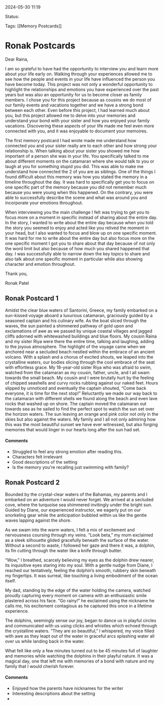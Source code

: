 2024-05-30 11:19

Status: 

Tags: [[Memory Postcards]] 

# Ronak Postcards 

Dear Raina,

I am so grateful to have had the opportunity to interview you and learn more about your life early on. Walking through your experiences allowed me to see how the people and events in your life have influenced the person you have become today. This project was not only a wonderful opportunity to highlight the relationships and emotions you have experienced over the past years but was also an opportunity for us to become closer as family members. I chose you for this project because as cousins we do most of our family events and vacations together and we have a strong bond between each other. Even before this project, I had learned much about you, but this project allowed me to delve into your memories and understand your bond with your sister and how you enjoyed your family vacations. Discovering these aspects of your life made me feel even more connected with you, and it was enjoyable to document your memoires.

The first memory postcard I had wrote made me understand how connected you and your sister really are to each other and how strong your relationship is. When talking about your sister you showed me how important of a person she was in your life. You specifically talked to me about different moments on the catamaran where she would talk to you or laugh at you for something stupid you did. This was able to make me understand how connected the 2 of you are as siblings. One of the things I found difficult about this memory was how you stated the memory in a timeline throughout the day. It was hard to specifically get you to focus on one specific part of the memory because you did not remember much because you were young when this happened. On the contrary, you were able to successfully describe the scene and what was around you and incorporate your emotions throughout.

When interviewing you the main challenge I felt was trying to get you to focus more on a moment in specific instead of sharing about the entire day. In the story, I wanted to write about the entire day because when you told the story you seemed to enjoy and acted like you relived the moment in your head, but I also wanted to focus and blow up on one specific moment. It was hard for me to write about the entire day but also focus more on the one specific moment I got you to share about that day because of not only the word limit but also because of how much you shared happened that day. I was successfully able to narrow down the key topics to share and also talk about one specific moment in particular while also showing character and emotion throughout.

Thank you,

Ronak Patel
## Ronak Postcard 1

Amidst the clear blue waters of Santorini, Greece, my family embarked on a sun-kissed voyage aboard a luxurious catamaran, graciously guided by a seasoned captain and his culinary wife. As the boat sliced through the waves, the sun painted a shimmered pathway of gold upon and exclamations of awe as we passed by unique coastal villages and jagged cliffs adorned with whitewashed buildings and blue floors. My cousin Raina and my sister Riya were there the entire time, talking and laughing, adding to the joyous atmosphere. The highlight of the voyage came when we anchored near a secluded beach nestled within the embrace of an ancient volcano. With a splash and a chorus of excited shouts, we leaped into the crystalline waters, our bodies slicing through the cool embrace of the seat with effortless grace. My 18-year-old sister Riya who was afraid to swim, watched from the catamaran as my cousin, father, uncle, and I all swam towards the small beach. My cousin and I were brutally hurt by the feeling of chipped seashells and curvy rocks rubbing against our naked feet. Hours slipped by unnoticed and eventually the captain shouted, “Come back everyone, it is time for the next stop!” Reluctantly we made our way back to the catamaran with different shells we found along the beach and even lave rocks that washed up on shore. The captain moved the catamaran out towards sea as he sailed to find the perfect spot to watch the sun set over the horizon waters. The sun leaving an orange and pink color not only in the skies but also against the waters. My family and I all not only admiring how this was the most beautiful sunset we have ever witnessed, but also forging memories that would linger in our hearts long after the sun had set.

#### Comments
- Struggled to feel any strong emotion after reading this. 
- Characters felt irrelevant
- Good descriptions of the setting
- Is the memory you're recalling just swimming with family?

## Ronak Postcard 2

Bounded by the crystal-clear waters of the Bahamas, my parents and I embarked on an adventure I would never forget. We arrived at a secluded cove, where the turquoise sea shimmered invitingly under the bright sun. Guided by Diane, our experienced instructor, we eagerly put on our snorkeling gear while the anticipation bubbled within us like the gentle waves lapping against the shore.

As we swam into the warm waters, I felt a mix of excitement and nervousness coursing through my veins. “Look beta,” my mom exclaimed as a sleek silhouette glided gracefully beneath the surface of the water. Without a second to waste, I followed her gaze and there it was, a dolphin, its fin cutting through the water like a knife through butter.

“Wow,” I breathed, scarcely believing my eyes as the dolphin drew nearer, its inquisitive eyes staring into my soul. With a gentle nudge from Diane, I reached our tentatively, feeling the dolphin’s smooth, rubbery skin beneath my fingertips. It was surreal, like touching a living embodiment of the ocean itself.

My dad, standing by the edge of the water holding the camera, watched proudly capturing every moment on camera with an enthusiastic smile plastered across his face. “Go rainy!” he exclaimed using the nickname he calls me, his excitement contagious as he captured this once in a lifetime experience.

The dolphins, seemingly sense our joy, began to dance us in playful circles and communicated with us using clicks and whistles which echoed through the crystalline waters. “They are so beautiful,” I whispered, my voice filled with awe as they leapt out of the water in graceful arcs splashing water all over us while landing back in the water.

What felt like only a few minutes turned out to be 45 minutes full of laughter and memories while watching the dolphins in their playful nature. It was a magical day, one that left me with memories of a bond with nature and my family that I would cherish forever.


#### Comments 
- Enjoyed how the parents have nicknames for the writer
- Interesting descriptions about the setting
- 